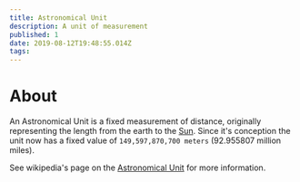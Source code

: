 ```yaml
---
title: Astronomical Unit
description: A unit of measurement
published: 1
date: 2019-08-12T19:48:55.014Z
tags: 
---
```


# About
An Astronomical Unit is a fixed measurement of distance, originally representing the length from the earth to the [Sun](/astronomical/star/sun). Since it's conception the unit now has a fixed value of `149,597,870,700 meters` (92.955807 million miles).

See wikipedia's page on the [Astronomical Unit](https://en.wikipedia.org/wiki/Astronomical_unit) for more information.